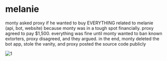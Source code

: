 # melanie

monty asked proxy if he wanted to buy EVERYTHING related to melanie (api, bot, website) because monty was in a tough spot financially. proxy agreed to pay $1,500. everything was fine until monty wanted to ban known extorters, proxy disagreed, and they argued. in the end, monty deleted the bot app, stole the vanity, and proxy posted the source code publicly

![1](https://r.blair.sh/montyisPOOR.png)